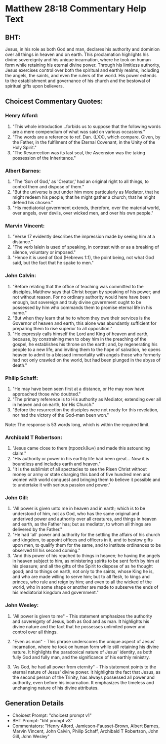# Matthew 28:18 Commentary Help Text

## BHT:
Jesus, in his role as both God and man, declares his authority and dominion over all things in heaven and on earth. This proclamation highlights his divine sovereignty and his unique incarnation, where he took on human form while retaining his eternal divine power. Through his limitless authority, Jesus exercises control over both the spiritual and earthly realms, including the angels, the saints, and even the rulers of the world. His power extends to the establishment and governance of his church and the bestowal of spiritual gifts upon believers.

## Choicest Commentary Quotes:
### Henry Alford:
1. "This whole introduction...forbids us to suppose that the following words are a mere compendium of what was said on various occasions."
2. "The words are a reference to ref. Dan. (LXX), which compare. Given, by the Father, in the fulfilment of the Eternal Covenant, in the Unity of the Holy Spirit."
3. "The Resurrection was its last seal, the Ascension was the taking possession of the Inheritance."

### Albert Barnes:
1. "The 'Son of God,' as 'Creator,' had an original right to all things, to control them and dispose of them."
2. "But the universe is put under him more particularly as Mediator, that he might redeem his people; that he might gather a church; that he might defend his chosen."
3. "His mediatorial government extends, therefore, over the material world, over angels, over devils, over wicked men, and over his own people."

### Marvin Vincent:
1. "Verse 17 evidently describes the impression made by seeing him at a distance."
2. "The verb lalein is used of speaking, in contrast with or as a breaking of silence, voluntary or imposed."
3. "Hence it is used of God (Hebrews 1:1), the point being, not what God said, but the fact that he spake to men."

### John Calvin:
1. "Before relating that the office of teaching was committed to the disciples, Matthew says that Christ began by speaking of his power; and not without reason. For no ordinary authority would here have been enough, but sovereign and truly divine government ought to be possessed by him who commands them to promise eternal life in his name."
2. "But when they learn that he to whom they owe their services is the Governor of heaven and earth, this alone was abundantly sufficient for preparing them to rise superior to all opposition."
3. "He expressly calls himself the Lord and King of heaven and earth, because, by constraining men to obey him in the preaching of the gospel, he establishes his throne on the earth; and, by regenerating his people to a new life, and inviting them to the hope of salvation, he opens heaven to admit to a blessed immortality with angels those who formerly had not only crawled on the world, but had been plunged in the abyss of death."

### Philip Schaff:
1. "He may have been seen first at a distance, or He may now have approached those who doubted."
2. "The primary reference is to His authority as Mediator, extending over all in heaven and on earth, for His Church."
3. "Before the resurrection the disciples were not ready for this revelation, nor had the victory of the God-man been won."

Note: The response is 53 words long, which is within the required limit.

### Archibald T Robertson:
1. "Jesus came close to them (προσελθων) and made this astounding claim."
2. "His authority or power in his earthly life had been great... Now it is boundless and includes earth and heaven."
3. "It is the sublimist of all spectacles to see the Risen Christ without money or army or state charging this band of five hundred men and women with world conquest and bringing them to believe it possible and to undertake it with serious passion and power."

### John Gill:
1. "All power is given unto me in heaven and in earth; which is to be understood of him, not as God, who has the same original and underived power and authority over all creatures, and things in heaven and earth, as the Father has; but as mediator, to whom all things are delivered by the Father."
2. "He had 'all' power and authority for the settling the affairs of his church and kingdom, to appoint offices and officers in it, and to bestow gifts upon men, to qualify them for the same, and to institute ordinances to be observed till his second coming."
3. "And this power of his reached to things in heaven; he having the angels in heaven subject to him, as ministering spirits to be sent forth by him at his pleasure; and all the gifts of the Spirit to dispose of as he thought good; and to things on earth, not only to the saints, whose King he is, and who are made willing to serve him; but to all flesh, to kings and princes, who rule and reign by him; and even to all the wicked of the world, who in some shape or another are made to subserve the ends of his mediatorial kingdom and government."

### John Wesley:
1. "All power is given to me" - This statement emphasizes the authority and sovereignty of Jesus, both as God and as man. It highlights his divine nature and the fact that he possesses unlimited power and control over all things.

2. "Even as man" - This phrase underscores the unique aspect of Jesus' incarnation, where he took on human form while still retaining his divine nature. It highlights the paradoxical nature of Jesus' identity, as both fully God and fully man, and the significance of his earthly ministry.

3. "As God, he had all power from eternity" - This statement points to the eternal nature of Jesus' divine power. It highlights the fact that Jesus, as the second person of the Trinity, has always possessed all power and authority, even before his incarnation. It emphasizes the timeless and unchanging nature of his divine attributes.


## Generation Details
- Choicest Prompt: "choicest prompt v1"
- BHT Prompt: "bht prompt v3"
- Commentators: "Henry Alford, Jamieson-Fausset-Brown, Albert Barnes, Marvin Vincent, John Calvin, Philip Schaff, Archibald T Robertson, John Gill, John Wesley"
